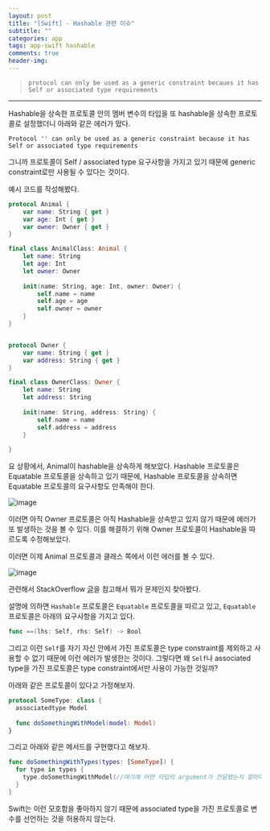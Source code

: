 ```yaml
---  
layout: post  
title: "[Swift] - Hashable 관련 이슈"  
subtitle: ""  
categories: app
tags: app-swift hashable
comments: true  
header-img: 
---  
```

  
> `protocol can only be used as a generic constraint becaues it has Self or associated type requirements`  

---

Hashable을 상속한 프로토콜 안의 멤버 변수의 타입을 또 hashable을 상속한 프로토콜로 설정했더니 아래와 같은 에러가 떴다.

`Protocol '' can only be used as a generic constraint because it has Self or associated type requirements`

그니까 프로토콜이 Self / associated type 요구사항을 가지고 있기 때문에 generic constraint로만 사용될 수 있다는 것이다.

예시 코드를 작성해봤다.

```swift
protocol Animal {
    var name: String { get }
    var age: Int { get }
    var owner: Owner { get }
}

final class AnimalClass: Animal {
    let name: String
    let age: Int
    let owner: Owner
    
    init(name: String, age: Int, owner: Owner) {
        self.name = name
        self.age = age
        self.owner = owner
    }
}


protocol Owner {
    var name: String { get }
    var address: String { get }
}

final class OwnerClass: Owner {
    let name: String
    let address: String
    
    init(name: String, address: String) {
        self.name = name
        self.address = address
    }
    
}
```

요 상황에서, Animal이 hashable을 상속하게 해보았다. Hashable 프로토콜은 Equatable 프로토콜을 상속하고 있기 때문에, Hashable 프로토콜을 
상속하면 Equatable 프로토콜의 요구사항도 만족해야 한다.

![image](https://user-images.githubusercontent.com/41438361/141733305-3d6568d7-93e6-4af7-a386-87adf19ce131.png)

이러면 아직 Owner 프로토콜은 아직 Hashable을 상속받고 있지 않기 때문에 에러가 또 발생하는 것을 볼 수 있다. 이를 해결하기 위해 Owner 프로토콜이
Hashable을 따르도록 수정해보았다.

이러면 이제 Animal 프로토콜과 클래스 쪽에서 이런 에러를 볼 수 있다.

![image](https://user-images.githubusercontent.com/41438361/141733503-ab2b4cd0-9396-4b8a-b1d1-15b61c713614.png)

관련해서 StackOverflow [글](https://stackoverflow.com/questions/24926310/what-does-protocol-can-only-be-used-as-a-generic-constraint-because-it-has)을 참고해서 뭐가 문제인지 찾아봤다.

설명에 의하면 `Hashable` 프로토콜은 `Equatable` 프로토콜을 따르고 있고, `Equatable` 프로토콜은 아래의 요구사항을 가지고 있다.

```swift
func ==(lhs: Self, rhs: Self) -> Bool
```

그리고 이런 `Self`를 자기 자신 안에서 가진 프로토콜은 type constraint를 제외하고 사용할 수 없기 때문에 이런 에러가 발생한는 것이다. 
그렇다면 왜 `Self`나 associated type을 가진 프로토콜은 type constraint에서만 사용이 가능한 것일까?

아래와 같은 프로토콜이 있다고 가정해보자.

```swift
protocol SomeType: class {
  associatedtype Model
  
  func doSomethingWithModel(model: Model)
}
```

그리고 아래와 같은 메서드를 구현했다고 해보자.

```swift
func doSomethingWithTypes(types: [SomeType]) {
  for type in types {
    type.doSomethingWithModel(//여기에 어떤 타입의 argument가 전달됐는지 알아야 하는데, 그것이 모호하다)
  }
}
```

Swift는 이런 모호함을 좋아하지 않기 때문에 associated type을 가진 프로토콜로 변수를 선언하는 것을 허용하지 않는다. 


